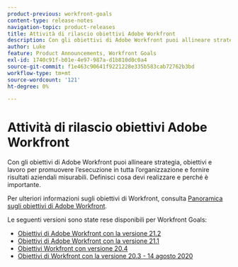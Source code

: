 ```yaml
---
product-previous: workfront-goals
content-type: release-notes
navigation-topic: product-releases
title: Attività di rilascio obiettivi Adobe Workfront
description: Con gli obiettivi di Adobe Workfront puoi allineare strategia, obiettivi e lavoro per promuovere l’esecuzione in tutta l’organizzazione e fornire risultati aziendali misurabili. Definisci cosa devi realizzare e perché è importante.
author: Luke
feature: Product Announcements, Workfront Goals
exl-id: 1740c91f-b01e-4e97-987a-d1b810d0c0a4
source-git-commit: f1e463c90641f9221228e335b583cab72762b3bd
workflow-type: tm+mt
source-wordcount: '121'
ht-degree: 0%

---
```


# Attività di rilascio obiettivi Adobe Workfront

Con gli obiettivi di Adobe Workfront puoi allineare strategia, obiettivi e lavoro per promuovere l’esecuzione in tutta l’organizzazione e fornire risultati aziendali misurabili. Definisci cosa devi realizzare e perché è importante.

Per ulteriori informazioni sugli obiettivi di Workfront, consulta [Panoramica sugli obiettivi di Adobe Workfront](../../../workfront-goals/goal-management/wf-goals-overview.md).

Le seguenti versioni sono state rese disponibili per Workfront Goals:

* [Obiettivi di Adobe Workfront con la versione 21.2](../../../product-announcements/product-releases/goals-release-activity/goals-21.2-release/goals-release-21-2.md)
* [Obiettivi di Adobe Workfront con la versione 21.1](../../../product-announcements/product-releases/goals-release-activity/goals-release-21-1.md)
* [Obiettivi Workfront con versione 20.4](../../../product-announcements/product-releases/goals-release-activity/goals-release-20-4.md)
* [Obiettivi di Workfront con la versione 20.3 - 14 agosto 2020](../../../product-announcements/product-releases/goals-release-activity/goals-release-20-3.md)
